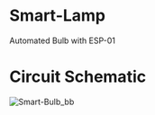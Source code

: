 # Smart-Lamp
Automated Bulb with ESP-01

# Circuit Schematic
![Smart-Bulb_bb](https://user-images.githubusercontent.com/47865653/133583505-fb89c293-1c44-4bb3-a145-0bc6ed7dc34b.png)
